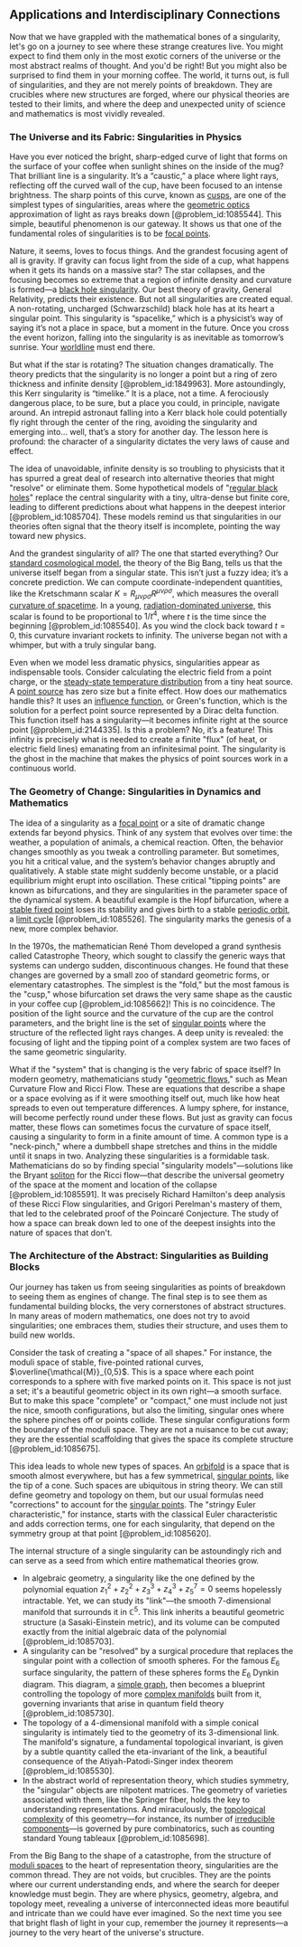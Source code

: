 ## Applications and Interdisciplinary Connections

Now that we have grappled with the mathematical bones of a singularity, let's go on a journey to see where these strange creatures live. You might expect to find them only in the most exotic corners of the universe or the most abstract realms of thought. And you'd be right! But you might also be surprised to find them in your morning coffee. The world, it turns out, is full of singularities, and they are not merely points of breakdown. They are crucibles where new structures are forged, where our physical theories are tested to their limits, and where the deep and unexpected unity of science and mathematics is most vividly revealed.

### The Universe and its Fabric: Singularities in Physics

Have you ever noticed the bright, sharp-edged curve of light that forms on the surface of your coffee when sunlight shines on the inside of the mug? That brilliant line is a singularity. It’s a “caustic,” a place where light rays, reflecting off the curved wall of the cup, have been focused to an intense brightness. The sharp points of this curve, known as [cusps](@article_id:636298), are one of the simplest types of singularities, areas where the [geometric optics](@article_id:174534) approximation of light as rays breaks down [@problem_id:1085544]. This simple, beautiful phenomenon is our gateway. It shows us that one of the fundamental roles of singularities is to be [focal points](@article_id:198722).

Nature, it seems, loves to focus things. And the grandest focusing agent of all is gravity. If gravity can focus light from the side of a cup, what happens when it gets its hands on a massive star? The star collapses, and the focusing becomes so extreme that a region of infinite density and curvature is formed—a [black hole singularity](@article_id:157851). Our best theory of gravity, General Relativity, predicts their existence. But not all singularities are created equal. A non-rotating, uncharged (Schwarzschild) black hole has at its heart a singular point. This singularity is “spacelike,” which is a physicist’s way of saying it’s not a place in space, but a moment in the future. Once you cross the event horizon, falling into the singularity is as inevitable as tomorrow’s sunrise. Your [worldline](@article_id:198542) must end there.

But what if the star is rotating? The situation changes dramatically. The theory predicts that the singularity is no longer a point but a ring of zero thickness and infinite density [@problem_id:1849963]. More astoundingly, this Kerr singularity is “timelike.” It is a place, not a time. A ferociously dangerous place, to be sure, but a place you could, in principle, navigate around. An intrepid astronaut falling into a Kerr black hole could potentially fly right through the center of the ring, avoiding the singularity and emerging into... well, that’s a story for another day. The lesson here is profound: the character of a singularity dictates the very laws of cause and effect.

The idea of unavoidable, infinite density is so troubling to physicists that it has spurred a great deal of research into alternative theories that might "resolve" or eliminate them. Some hypothetical models of "[regular black holes](@article_id:197791)" replace the central singularity with a tiny, ultra-dense but finite core, leading to different predictions about what happens in the deepest interior [@problem_id:1085704]. These models remind us that singularities in our theories often signal that the theory itself is incomplete, pointing the way toward new physics.

And the grandest singularity of all? The one that started everything? Our [standard cosmological model](@article_id:159339), the theory of the Big Bang, tells us that the universe itself began from a singular state. This isn’t just a fuzzy idea; it’s a concrete prediction. We can compute coordinate-independent quantities, like the Kretschmann scalar $K = R_{\mu\nu\rho\sigma}R^{\mu\nu\rho\sigma}$, which measures the overall [curvature of spacetime](@article_id:188986). In a young, [radiation-dominated universe](@article_id:157625), this scalar is found to be proportional to $1/t^4$, where $t$ is the time since the beginning [@problem_id:1085540]. As you wind the clock back toward $t=0$, this curvature invariant rockets to infinity. The universe began not with a whimper, but with a truly singular bang.

Even when we model less dramatic physics, singularities appear as indispensable tools. Consider calculating the electric field from a point charge, or the [steady-state temperature distribution](@article_id:175772) from a tiny heat source. A [point source](@article_id:196204) has zero size but a finite effect. How does our mathematics handle this? It uses an [influence function](@article_id:168152), or Green's function, which is the solution for a perfect point source represented by a Dirac delta function. This function itself has a singularity—it becomes infinite right at the source point [@problem_id:2144335]. Is this a problem? No, it’s a feature! This infinity is precisely what is needed to create a finite "flux" (of heat, or electric field lines) emanating from an infinitesimal point. The singularity is the ghost in the machine that makes the physics of point sources work in a continuous world.

### The Geometry of Change: Singularities in Dynamics and Mathematics

The idea of a singularity as a [focal point](@article_id:173894) or a site of dramatic change extends far beyond physics. Think of any system that evolves over time: the weather, a population of animals, a chemical reaction. Often, the behavior changes smoothly as you tweak a controlling parameter. But sometimes, you hit a critical value, and the system’s behavior changes abruptly and qualitatively. A stable state might suddenly become unstable, or a placid equilibrium might erupt into oscillation. These critical "tipping points" are known as bifurcations, and they are singularities in the parameter space of the dynamical system. A beautiful example is the Hopf bifurcation, where a [stable fixed point](@article_id:272068) loses its stability and gives birth to a stable [periodic orbit](@article_id:273261), a [limit cycle](@article_id:180332) [@problem_id:1085526]. The singularity marks the genesis of a new, more complex behavior.

In the 1970s, the mathematician René Thom developed a grand synthesis called Catastrophe Theory, which sought to classify the generic ways that systems can undergo sudden, discontinuous changes. He found that these changes are governed by a small zoo of standard geometric forms, or elementary catastrophes. The simplest is the "fold," but the most famous is the "cusp," whose bifurcation set draws the very same shape as the caustic in your coffee cup [@problem_id:1085662]! This is no coincidence. The position of the light source and the curvature of the cup are the control parameters, and the bright line is the set of [singular points](@article_id:266205) where the structure of the reflected light rays changes. A deep unity is revealed: the focusing of light and the tipping point of a complex system are two faces of the same geometric singularity.

What if the "system" that is changing is the very fabric of space itself? In modern geometry, mathematicians study "[geometric flows](@article_id:198500)," such as Mean Curvature Flow and Ricci Flow. These are equations that describe a shape or a space evolving as if it were smoothing itself out, much like how heat spreads to even out temperature differences. A lumpy sphere, for instance, will become perfectly round under these flows. But just as gravity can focus matter, these flows can sometimes focus the curvature of space itself, causing a singularity to form in a finite amount of time. A common type is a "neck-pinch," where a dumbbell shape stretches and thins in the middle until it snaps in two. Analyzing these singularities is a formidable task. Mathematicians do so by finding special "singularity models"—solutions like the Bryant [soliton](@article_id:139786) for the Ricci flow—that describe the universal geometry of the space at the moment and location of the collapse [@problem_id:1085591]. It was precisely Richard Hamilton's deep analysis of these Ricci Flow singularities, and Grigori Perelman's mastery of them, that led to the celebrated proof of the Poincaré Conjecture. The study of how a space can break down led to one of the deepest insights into the nature of spaces that don't.

### The Architecture of the Abstract: Singularities as Building Blocks

Our journey has taken us from seeing singularities as points of breakdown to seeing them as engines of change. The final step is to see them as fundamental building blocks, the very cornerstones of abstract structures. In many areas of modern mathematics, one does not try to avoid singularities; one embraces them, studies their structure, and uses them to build new worlds.

Consider the task of creating a "space of all shapes." For instance, the moduli space of stable, five-pointed rational curves, $\overline{\mathcal{M}}_{0,5}$. This is a space where each point corresponds to a sphere with five marked points on it. This space is not just a set; it's a beautiful geometric object in its own right—a smooth surface. But to make this space "complete" or "compact," one must include not just the nice, smooth configurations, but also the limiting, singular ones where the sphere pinches off or points collide. These singular configurations form the boundary of the moduli space. They are not a nuisance to be cut away; they are the essential scaffolding that gives the space its complete structure [@problem_id:1085675].

This idea leads to whole new types of spaces. An [orbifold](@article_id:159093) is a space that is smooth almost everywhere, but has a few symmetrical, [singular points](@article_id:266205), like the tip of a cone. Such spaces are ubiquitous in string theory. We can still define geometry and topology on them, but our usual formulas need "corrections" to account for the [singular points](@article_id:266205). The "stringy Euler characteristic," for instance, starts with the classical Euler characteristic and adds correction terms, one for each singularity, that depend on the symmetry group at that point [@problem_id:1085620].

The internal structure of a single singularity can be astoundingly rich and can serve as a seed from which entire mathematical theories grow.
- In algebraic geometry, a singularity like the one defined by the polynomial equation $z_1^2 + z_2^2 + z_3^3 + z_4^3 + z_5^7=0$ seems hopelessly intractable. Yet, we can study its "link"—the smooth 7-dimensional manifold that surrounds it in $\mathbb{C}^5$. This link inherits a beautiful geometric structure (a Sasaki-Einstein metric), and its volume can be computed exactly from the initial algebraic data of the polynomial [@problem_id:1085703].
- A singularity can be "resolved" by a surgical procedure that replaces the singular point with a collection of smooth spheres. For the famous $E_6$ surface singularity, the pattern of these spheres forms the $E_6$ Dynkin diagram. This diagram, a [simple graph](@article_id:274782), then becomes a blueprint controlling the topology of more [complex manifolds](@article_id:158582) built from it, governing invariants that arise in quantum field theory [@problem_id:1085730].
- The topology of a 4-dimensional manifold with a simple conical singularity is intimately tied to the geometry of its 3-dimensional link. The manifold's signature, a fundamental topological invariant, is given by a subtle quantity called the eta-invariant of the link, a beautiful consequence of the Atiyah-Patodi-Singer index theorem [@problem_id:1085530].
- In the abstract world of representation theory, which studies symmetry, the "singular" objects are nilpotent matrices. The geometry of varieties associated with them, like the Springer fiber, holds the key to understanding representations. And miraculously, the [topological complexity](@article_id:260676) of this geometry—for instance, its number of [irreducible components](@article_id:152539)—is governed by pure combinatorics, such as counting standard Young tableaux [@problem_id:1085698].

From the Big Bang to the shape of a catastrophe, from the structure of [moduli spaces](@article_id:159286) to the heart of representation theory, singularities are the common thread. They are not voids, but crucibles. They are the points where our current understanding ends, and where the search for deeper knowledge must begin. They are where physics, geometry, algebra, and topology meet, revealing a universe of interconnected ideas more beautiful and intricate than we could have ever imagined. So the next time you see that bright flash of light in your cup, remember the journey it represents—a journey to the very heart of the universe's structure.